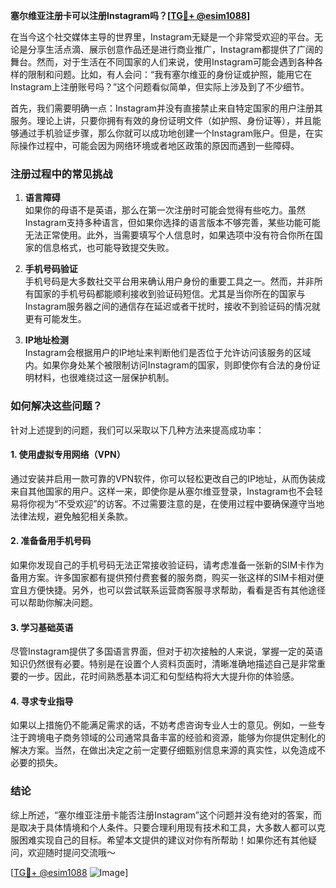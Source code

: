 **塞尔维亚注册卡可以注册Instagram吗？[[TG💪+ @esim1088](https://t.me/s/esim1088)]**

在当今这个社交媒体主导的世界里，Instagram无疑是一个非常受欢迎的平台。无论是分享生活点滴、展示创意作品还是进行商业推广，Instagram都提供了广阔的舞台。然而，对于生活在不同国家的人们来说，使用Instagram可能会遇到各种各样的限制和问题。比如，有人会问：“我有塞尔维亚的身份证或护照，能用它在Instagram上注册账号吗？”这个问题看似简单，但实际上涉及到了不少细节。

首先，我们需要明确一点：Instagram并没有直接禁止来自特定国家的用户注册其服务。理论上讲，只要你拥有有效的身份证明文件（如护照、身份证等），并且能够通过手机验证步骤，那么你就可以成功地创建一个Instagram账户。但是，在实际操作过程中，可能会因为网络环境或者地区政策的原因而遇到一些障碍。

### 注册过程中的常见挑战

1. **语言障碍**  
   如果你的母语不是英语，那么在第一次注册时可能会觉得有些吃力。虽然Instagram支持多种语言，但如果你选择的语言版本不够完善，某些功能可能无法正常使用。此外，当需要填写个人信息时，如果选项中没有符合你所在国家的信息格式，也可能导致提交失败。

2. **手机号码验证**  
   手机号码是大多数社交平台用来确认用户身份的重要工具之一。然而，并非所有国家的手机号码都能顺利接收到验证码短信。尤其是当你所在的国家与Instagram服务器之间的通信存在延迟或者干扰时，接收不到验证码的情况就更有可能发生。

3. **IP地址检测**  
   Instagram会根据用户的IP地址来判断他们是否位于允许访问该服务的区域内。如果你身处某个被限制访问Instagram的国家，则即使你有合法的身份证明材料，也很难绕过这一层保护机制。

### 如何解决这些问题？

针对上述提到的问题，我们可以采取以下几种方法来提高成功率：

#### 1. 使用虚拟专用网络（VPN）
通过安装并启用一款可靠的VPN软件，你可以轻松更改自己的IP地址，从而伪装成来自其他国家的用户。这样一来，即使你是从塞尔维亚登录，Instagram也不会轻易将你视为“不受欢迎”的访客。不过需要注意的是，在使用过程中要确保遵守当地法律法规，避免触犯相关条款。

#### 2. 准备备用手机号码
如果你发现自己的手机号码无法正常接收验证码，请考虑准备一张新的SIM卡作为备用方案。许多国家都有提供预付费套餐的服务商，购买一张这样的SIM卡相对便宜且方便快捷。另外，也可以尝试联系运营商客服寻求帮助，看看是否有其他途径可以帮助你解决问题。

#### 3. 学习基础英语
尽管Instagram提供了多国语言界面，但对于初次接触的人来说，掌握一定的英语知识仍然很有必要。特别是在设置个人资料页面时，清晰准确地描述自己是非常重要的一步。因此，花时间熟悉基本词汇和句型结构将大大提升你的体验感。

#### 4. 寻求专业指导
如果以上措施仍不能满足需求的话，不妨考虑咨询专业人士的意见。例如，一些专注于跨境电子商务领域的公司通常具备丰富的经验和资源，能够为你提供定制化的解决方案。当然，在做出决定之前一定要仔细甄别信息来源的真实性，以免造成不必要的损失。

### 结论

综上所述，“塞尔维亚注册卡能否注册Instagram”这个问题并没有绝对的答案，而是取决于具体情境和个人条件。只要合理利用现有技术和工具，大多数人都可以克服困难实现自己的目标。希望本文提供的建议对你有所帮助！如果你还有其他疑问，欢迎随时提问交流哦～

[[TG💪+ @esim1088](https://t.me/s/esim1088) ![Image](https://i.postimg.cc/4NQfJmqS/Snipaste-2025-05-13-00-14-12.png)]